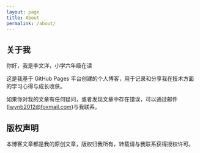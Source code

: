```yaml
---
layout: page
title: About
permalink: /about/
---
```


## 关于我

你好，我是李文洋，小学六年级在读

这是我基于 GitHub Pages 平台创建的个人博客，用于记录和分享我在技术方面的学习心得与成长收获。

如果你对我的文章有任何疑问，或者发现文章中存在错误，可以通过邮件(lwynb2012@foxmail.com)与我联系。

## 版权声明

本博客文章都是我的原创文章，版权归我所有，转载请与我联系获得授权许可。
